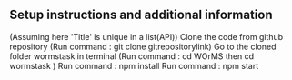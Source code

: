 ## Setup instructions and additional information
(Assuming  here 'Title' is unique in a list(API))
    Clone the code from github repository (Run command : git clone gitrepositorylink)
    Go to the cloned folder wormstask in terminal (Run command : cd WOrMS  then cd wormstask )
    Run command : npm install
    Run command : npm start
 









